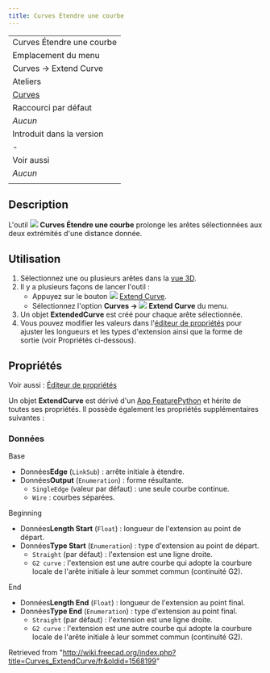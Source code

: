 ```yaml
---
title: Curves Étendre une courbe
---
```

|  |
| --- |
| Curves Étendre une courbe |
| Emplacement du menu |
| Curves → Extend Curve |
| Ateliers |
| [Curves](/Curves_Workbench/fr "Curves Workbench/fr") |
| Raccourci par défaut |
| *Aucun* |
| Introduit dans la version |
| - |
| Voir aussi |
| *Aucun* |
|  |

## Description

L'outil ![](/images/Curves_ExtendCurve.svg) **Curves Étendre une courbe** prolonge les arêtes sélectionnées aux deux extrémités d'une distance donnée.

## Utilisation

1. Sélectionnez une ou plusieurs arêtes dans la [vue 3D](/3D_view/fr "3D view/fr").
2. Il y a plusieurs façons de lancer l'outil :
   * Appuyez sur le bouton ![](/images/Curves_ExtendCurve.svg) [Extend Curve](/Curves_ExtendCurve "Curves ExtendCurve").
   * Sélectionnez l'option **Curves → ![](/images/Curves_ExtendCurve.svg) Extend Curve** du menu.
3. Un objet **ExtendedCurve** est créé pour chaque arête sélectionnée.
4. Vous pouvez modifier les valeurs dans l'[éditeur de propriétés](/Property_editor/fr "Property editor/fr") pour ajuster les longueurs et les types d'extension ainsi que la forme de sortie (voir Propriétés ci-dessous).

## Propriétés

Voir aussi : [Éditeur de propriétés](/Property_editor/fr "Property editor/fr")

Un objet **ExtendCurve** est dérivé d'un [App FeaturePython](/App_FeaturePython/fr "App FeaturePython/fr") et hérite de toutes ses propriétés. Il possède également les propriétés supplémentaires suivantes :

### Données

Base

* Données**Edge** (`LinkSub`) : arrête initiale à étendre.
* Données**Output** (`Enumeration`) : forme résultante.
  + `SingleEdge` (valeur par défaut) : une seule courbe continue.
  + `Wire` : courbes séparées.

Beginning

* Données**Length Start** (`Float`) : longueur de l'extension au point de départ.
* Données**Type Start** (`Enumeration`) : type d'extension au point de départ.
  + `Straight` (par défaut) : l'extension est une ligne droite.
  + `G2 curve` : l'extension est une autre courbe qui adopte la courbure locale de l'arête initiale à leur sommet commun (continuité G2).

End

* Données**Length End** (`Float`) : longueur de l'extension au point final.
* Données**Type End** (`Enumeration`) : type d'extension au point final.
  + `Straight` (par défaut) : l'extension est une ligne droite.
  + `G2 curve` : l'extension est une autre courbe qui adopte la courbure locale de l'arête initiale à leur sommet commun (continuité G2).

Retrieved from "<http://wiki.freecad.org/index.php?title=Curves_ExtendCurve/fr&oldid=1568199>"